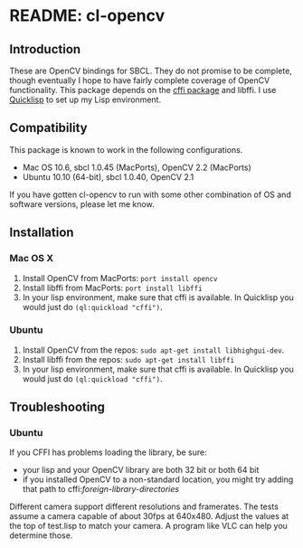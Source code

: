 # README: cl-opencv #


## Introduction ##

These are OpenCV bindings for SBCL. They do not promise to be
complete, though eventually I hope to have fairly complete coverage of
OpenCV functionality. This package depends on the [cffi
package](http://common-lisp.net/project/cffi/) and libffi. I use
[Quicklisp](http://www.quicklisp.org/) to set up my Lisp environment.


## Compatibility ##

This package is known to work in the following configurations.

 - Mac OS 10.6, sbcl 1.0.45 (MacPorts), OpenCV 2.2 (MacPorts)
 - Ubuntu 10.10 (64-bit), sbcl 1.0.40, OpenCV 2.1

If you have gotten cl-opencv to run with some other combination of OS
and software versions, please let me know.


## Installation ##

### Mac OS X ###

 1. Install OpenCV from MacPorts: `port install opencv`
 2. Install libffi from MacPorts: `port install libffi`
 3. In your lisp environment, make sure that cffi is available. In
    Quicklisp you would just do `(ql:quickload "cffi")`.

### Ubuntu ###

 1. Install OpenCV from the repos: `sudo apt-get install libhighgui-dev`.
 2. Install libffi from the repos: `sudo apt-get install libffi`
 3. In your lisp environment, make sure that cffi is available. In
    Quicklisp you would just do `(ql:quickload "cffi")`.


## Troubleshooting ##

### Ubuntu ###

If you CFFI has problems loading the library, be sure:

 - your lisp and your OpenCV library are both 32 bit or both 64 bit
 - if you installed OpenCV to a non-standard location, you might try
 adding that path to cffi:*foreign-library-directories*

Different camera support different resolutions and framerates.  The
tests assume a camera capable of about 30fps at 640x480.  Adjust the
values at the top of test.lisp to match your camera.  A program like
VLC can help you determine those.
